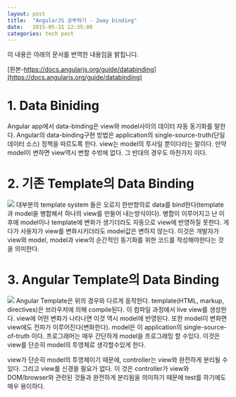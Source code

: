 ```yaml
---
layout: post
title:  "AngularJS 공부하기 - 2way binding"
date:   2015-05-31 12:35:00
categories: tech post
---
```



이 내용은 아래의 문서를 번역한 내용임을 밝힙니다.

[원본-https://docs.angularjs.org/guide/databinding](https://docs.angularjs.org/guide/databinding)

# 1. Data Biniding
Angular app에서 data-binding은 view와 model사이의 데이터 자동 동기화를 말한다. Angular의 data-binding구현 방법은 application의 single-source-truth(단일 데이터 소스) 정책을 따르도록 한다. view는 model의 투사일 뿐이다라는 말이다. 만약 model이 변하면 view역시 변할 수밖에 없다. 그 반대의 경우도 마찬가지 이다.

# 2. 기존 Template의 Data Binding
![](https://docs.angularjs.org/img/One_Way_Data_Binding.png)
대부분의 template system 들은 오로지 한반향의로 data를 bind한다(template과 model을 병합해서 하나의 view를 만들어 내는방식이다). 병합이 이루어지고 난 이후에 model이나 template에 변화가 생기더라도 자동으로 view에 반영하질 못한다. 게다가 사용자가 view를 변화시키더라도 model값은 변하지 않는다. 이것은 개발자가 view와 model, model과 view의 순간적인 동기화를 위한 코드를 작성해야한다는 것을 의미한다.

# 3. Angular Template의 Data Binding

![](https://docs.angularjs.org/img/Two_Way_Data_Binding.png)
Angular Template은 위의 경우와 다르게 동작한다. template(HTML, markup, directives)은 브라우저에 의해 compile된다. 이 컴파일 과정에서 live view를 생성한다. view에 어떤 변화가 나타나면 이것 역시 model에 반영된다. 또한 model이 변화면 view에도 전파가 이루어진다(변화한다). model은 이 application의 single-source-of-truth 이다. 프로그래머는 매우 간단하게 model을 프로그래밍 할 수있다. 이것은 view를 단순히 model의 투영체로 생각할수있게 한다.

view가 단순히 model의 투영체이기 때문에, controller는 view와 완전하게 분리될 수있다. 그리고 view를 신경쓸 필요가 없다. 이 것은 controller가 view와 DOM/browser와 관련된 것들과 완전하게 분리됨을 의미하기 때문에 test를 하기에도 매우 용이하다.

